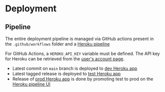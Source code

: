 # Deployment

## Pipeline

The entire deployment pipeline is managed via GitHub actions present in the ``.github/workflows`` folder and
a [Heroku pipeline](https://dashboard.heroku.com/pipelines/2e75564a-04b9-4c90-8b12-cc6add0e68aa)

For GitHub Actions, a ``HEROKU_API_KEY`` variable must be defined. The API key for Heroku can be retrieved from
the [user's account page](https://dashboard.heroku.com/account).

- Latest commit on ``main`` branch is deployed to [dev Heroku app](https://dashboard.heroku.com/apps/dream-rs-dev)
- Latest tagged release is deployed to [test Heroku app](https://dashboard.heroku.com/apps/dream-rs-test)
- Release of [prod Heroku app](https://dashboard.heroku.com/apps/dream-rs-prod) is done by promoting test to prod on
  the [Heroku pipeline UI](https://dashboard.heroku.com/pipelines/2e75564a-04b9-4c90-8b12-cc6add0e68aa)
